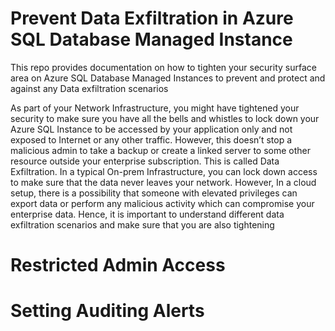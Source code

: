 # Prevent Data Exfiltration in Azure SQL Database Managed Instance
This repo provides documentation on how to tighten your security surface area on Azure SQL Database Managed Instances to prevent and protect and against any Data exfiltration scenarios

As part of your Network Infrastructure, you might have tightened your security to make sure you have all the bells and whistles to lock down your Azure SQL Instance to be accessed by your application only and not exposed to Internet or any other traffic. However, this doesn’t stop a malicious admin to take a backup or create a linked server to some other resource outside your enterprise subscription. This is called Data Exfiltration. In a typical On-prem Infrastructure, you can lock down access to make sure that the data never leaves your network. However, In a cloud setup, there is a possibility that someone with elevated privileges can export data or perform any malicious activity which can compromise your enterprise data. Hence, it is important to understand different data exfiltration scenarios and make sure that you are also tightening 




# Restricted Admin Access



# Setting Auditing Alerts



